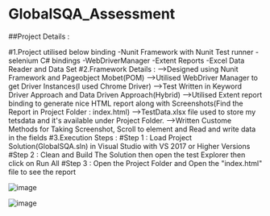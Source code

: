 # GlobalSQA_Assessment

##Project Details :

#1.Project utilised below binding 
	-Nunit Framework with Nunit Test runner
	-selenium C# bindings
	-WebDriverManager
	-Extent Reports
	-Excel Data Reader and Data Set
#2.Framework Details :
	-->Designed using Nunit Framework and Pageobject Mobet(POM)
	-->Utilised WebDriver Manager to get Driver Instances(I used Chrome Driver)
	-->Test Written in Keyword Driver Approach and Data Driven Approach(Hybrid)
	-->Utilised Extent report binding to generate nice HTML report along with Screenshots(Find the Report in Project Folder : index.html)
	-->TestData.xlsx file used to store my tetsdata and it's available under Project Folder.
	-->Written Custome Methods for Taking Screenshot, Scroll to element and Read and write data in the fields
#3.Execution Steps :
	#Step 1 : Load Project Solution(GlobalSQA.sln) in Visual Studio with VS 2017 or Higher Versions
	#Step 2 : Clean and Build The Solution then open the test Explorer then click on Run All
	#Step 3 : Open the Project Folder and Open the "index.html"  file to see the report
  
  ![image](https://user-images.githubusercontent.com/60171351/118930265-d3123580-b945-11eb-8791-7405178df7bf.png)
  
  ![image](https://user-images.githubusercontent.com/60171351/118930338-e6bd9c00-b945-11eb-9034-442bf8eeb646.png)

